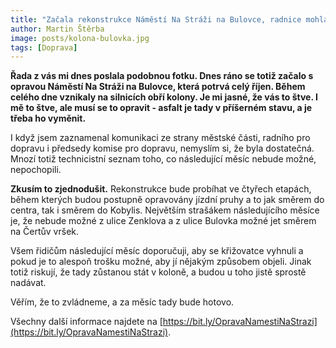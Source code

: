 ```yaml
---
title: "Začala rekonstrukce Náměstí Na Stráži na Bulovce, radnice mohla být aktivnější v komunikaci"
author: Martin Štěrba
image: posts/kolona-bulovka.jpg
tags: [Doprava]
---
```


**Řada z vás mi dnes poslala podobnou fotku. Dnes ráno se totiž začalo s opravou Náměstí Na Stráži na Bulovce, která potrvá celý říjen. Během celého dne vznikaly na silnicích obří kolony. Je mi jasné, že vás to štve. I mě to štve, ale musí se to opravit - asfalt je tady v příšerném stavu, a je třeba ho vyměnit.**

I když jsem zaznamenal komunikaci ze strany městské části, radního pro dopravu i předsedy komise pro dopravu, nemyslím si, že byla dostatečná. Mnozí totiž technicistní seznam toho, co následující měsíc nebude možné, nepochopili.

**Zkusím to zjednodušit.** Rekonstrukce bude probíhat ve čtyřech etapách, během kterých budou postupně opravovány jízdní pruhy a to jak směrem do centra, tak i směrem do Kobylis. Největším strašákem následujícího měsíce je, že nebude možné z ulice Zenklova a z ulice Bulovka možné jet směrem na Čertův vršek. 

Všem řidičům následující měsíc doporučuji, aby se křižovatce vyhnuli a pokud je to alespoň trošku možné, aby jí nějakým způsobem objeli. Jinak totiž riskují, že tady zůstanou stát v koloně, a budou u toho jistě sprostě nadávat.

Věřím, že to zvládneme, a za měsíc tady bude hotovo. 

Všechny další informace najdete na [https://bit.ly/OpravaNamestiNaStrazi](https://bit.ly/OpravaNamestiNaStrazi).